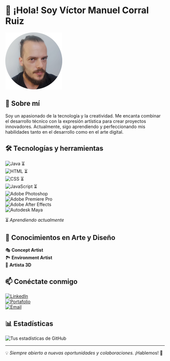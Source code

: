 # 👋 ¡Hola! Soy Víctor Manuel Corral Ruiz  

![Profile Banner](https://github.com/VictorMCorral/VictorMCorral/blob/main/Perfil.png)  

## 🚀 Sobre mí  
Soy un apasionado de la tecnología y la creatividad. Me encanta combinar el desarrollo técnico con la expresión artística para crear proyectos innovadores. Actualmente, sigo aprendiendo y perfeccionando mis habilidades tanto en el desarrollo como en el arte digital.  

## 🛠️ Tecnologías y herramientas  
![Java](https://img.shields.io/badge/Java-ED8B00?style=for-the-badge&logo=openjdk&logoColor=white) ⏳  
![HTML](https://img.shields.io/badge/HTML-E34F26?style=for-the-badge&logo=html5&logoColor=white) ⏳  
![CSS](https://img.shields.io/badge/CSS-1572B6?style=for-the-badge&logo=css3&logoColor=white) ⏳  
![JavaScript](https://img.shields.io/badge/JavaScript-F7DF1E?style=for-the-badge&logo=javascript&logoColor=black) ⏳  
![Adobe Photoshop](https://img.shields.io/badge/Adobe%20Photoshop-31A8FF?style=for-the-badge&logo=adobephotoshop&logoColor=white)  
![Adobe Premiere Pro](https://img.shields.io/badge/Adobe%20Premiere%20Pro-9999FF?style=for-the-badge&logo=adobepremierepro&logoColor=white)  
![Adobe After Effects](https://img.shields.io/badge/Adobe%20After%20Effects-9999FF?style=for-the-badge&logo=adobeaftereffects&logoColor=white)  
![Autodesk Maya](https://img.shields.io/badge/Autodesk%20Maya-34A8C7?style=for-the-badge&logo=autodesk&logoColor=white)  

⏳ *Aprendiendo actualmente*  

## 🎨 Conocimientos en Arte y Diseño  
🎭 **Concept Artist**  
🏞️ **Environment Artist**  
🎨 **Artista 3D**  

## 📫 Conéctate conmigo  
[![LinkedIn](https://img.shields.io/badge/LinkedIn-0077B5?style=for-the-badge&logo=linkedin&logoColor=white)](https://www.linkedin.com/in/victorm-corral-ruiz/)  
[![Portafolio](https://img.shields.io/badge/ArtStation-000?style=for-the-badge&logo=artstation&logoColor=white)](https://www.artstation.com/arganisheroesolitario)  
[![Email](https://img.shields.io/badge/Email-D14836?style=for-the-badge&logo=gmail&logoColor=white)](mailto:victor.manuel.corral.ruiz@gmail.com)  

## 📊 Estadísticas  
![Tus estadísticas de GitHub](https://github-readme-stats.vercel.app/api?username=tuusuario&show_icons=true&theme=radical)  

---  

💡 _Siempre abierto a nuevas oportunidades y colaboraciones._ ¡Hablemos! 🚀  
